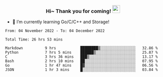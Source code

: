 <h3 align="center">
    Hi~ Thank you for coming!
    <img src="https://media.giphy.com/media/hvRJCLFzcasrR4ia7z/giphy.gif" width="25px">
</h3>

<!--
**pineapple-man/pineapple-man** is a ✨ _special_ ✨ repository because its `README.md` (this file) appears on your GitHub profile.

Here are some ideas to get you started:
- 🔭 I’m currently working on ...
- 🤔 I’m looking for help with ...
- 💬 Ask me about ...
- 📫 How to reach me: ...
- 😄 Pronouns: ...
- ⚡ Fun fact: 
- 👯 I’m looking to collaborate on kubernetes
-->
- 🌱 I’m currently learning Go/C/C++ and Storage!

<!--START_SECTION:waka-->

```text
From: 04 November 2022 - To: 04 December 2022

Total Time: 26 hrs 53 mins

Markdown          9 hrs           ████████▒░░░░░░░░░░░░░░░░   32.86 %
Python            7 hrs 5 mins    ██████▒░░░░░░░░░░░░░░░░░░   25.87 %
C                 3 hrs 36 mins   ███▒░░░░░░░░░░░░░░░░░░░░░   13.17 %
Bash              2 hrs 10 mins   ██░░░░░░░░░░░░░░░░░░░░░░░   07.95 %
Go                1 hr 47 mins    █▓░░░░░░░░░░░░░░░░░░░░░░░   06.56 %
JSON              1 hr 3 mins     █░░░░░░░░░░░░░░░░░░░░░░░░   03.84 %
```

<!--END_SECTION:waka-->
